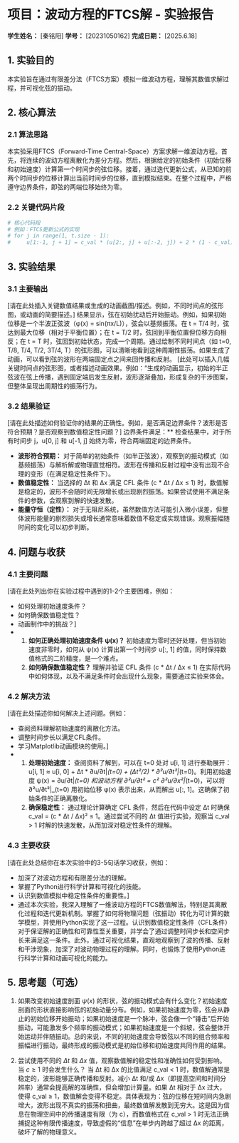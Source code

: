 # 项目：波动方程的FTCS解 - 实验报告

**学生姓名：** [秦铭阳] **学号：** [20231050162] **完成日期：** [2025.6.18]

## 1. 实验目的

本实验旨在通过有限差分法（FTCS方案）模拟一维波动方程，理解其数值求解过程，并可视化弦的振动。

## 2. 核心算法

### 2.1 算法思路

本实验采用FTCS（Forward-Time Central-Space）方案求解一维波动方程。首先，将连续的波动方程离散化为差分方程。然后，根据给定的初始条件（初始位移和初始速度）计算第一个时间步的弦位移。接着，通过迭代更新公式，从已知的前两个时间步的位移计算出当前时间步的位移，直到模拟结束。在整个过程中，严格遵守边界条件，即弦的两端位移始终为零。

### 2.2 关键代码片段

```python
# 核心代码段
# 例如：FTCS更新公式的实现
# for j in range(1, t.size - 1):
#     u[1:-1, j + 1] = c_val * (u[2:, j] + u[:-2, j]) + 2 * (1 - c_val) * u[1:-1, j] - u[1:-1, j - 1]
```

## 3. 实验结果

### 3.1 主要输出

[请在此处插入关键数值结果或生成的动画截图/描述。例如，不同时间点的弦形图，或动画的简要描述。]
结果显示，弦在初始扰动后开始振动。例如，如果初始位移是一个半波正弦波（φ(x) = sin(πx/L)），弦会以基频振荡。在 t = T/4 时，弦达到最大位移（相对于平衡位置）；在 t = T/2 时，弦回到平衡位置但位移方向相反；在 t = T 时，弦回到初始状态，完成一个周期。通过绘制不同时间点（如 t=0, T/8, T/4, T/2, 3T/4, T）的弦形图，可以清晰地看到这种周期性振荡。如果生成了动画，可以看到弦的波形在两端固定点之间来回传播和反射。
[此处可以插入几幅关键时间点的弦形图，或者描述动画效果。例如：“生成的动画显示，初始的半正弦波在弦上传播，遇到固定端后发生反射，波形逐渐叠加，形成复杂的干涉图案，但整体呈现出周期性的振荡行为。

### 3.2 结果验证

[请在此处描述如何验证你的结果的正确性。例如，是否满足边界条件？波形是否符合预期？是否观察到数值稳定性问题？]
边界条件满足：** 检查结果中，对于所有时间步 j，u[0, j] 和 u[-1, j] 始终为零，符合两端固定的边界条件。
*   **波形符合预期：** 对于简单的初始条件（如半正弦波），观察到的振动模式（如基频振荡）与解析解或物理直觉相符。波形在传播和反射过程中没有出现不合理的变形（在满足稳定性条件下）。
*   **数值稳定性：** 当选择的 Δt 和 Δx 满足 CFL 条件 (c * Δt / Δx ≤ 1) 时，数值解是稳定的，波形不会随时间无限增长或出现剧烈振荡。如果尝试使用不满足条件的参数，会观察到解的快速发散。
*   **能量守恒（定性）：** 对于无阻尼系统，虽然数值方法可能引入微小误差，但整体波形能量的剧烈损失或增长通常意味着数值不稳定或实现错误。观察振幅随时间的变化可以初步判断。
  
## 4. 问题与收获

### 4.1 主要问题

[请在此处列出你在实验过程中遇到的1-2个主要困难，例如：
*   如何处理初始速度条件？
*   如何确保数值稳定性？
*   动画制作中的挑战？]
* 1.  **如何正确处理初始速度条件 ψ(x)？** 初始速度为零时还好处理，但当初始速度非零时，如何从 ψ(x) 计算出第一个时间步 u[:, 1] 的值，同时保持数值格式的二阶精度，是一个难点。
  2.  **如何确保数值稳定性？** 理解并验证 CFL 条件 (c * Δt / Δx ≤ 1) 在实际代码中如何体现，以及不满足条件时会出现什么现象，需要通过实验来体会。

### 4.2 解决方法

[请在此处描述你如何解决上述问题。例如：
*   查阅资料理解初始速度的离散化方法。
*   调整时间步长以满足CFL条件。
*   学习Matplotlib动画模块的使用。]
*   1.  **处理初始速度：** 查阅资料了解到，可以在 t=0 处对 u[i, 1] 进行泰勒展开：u[i, 1] ≈ u[i, 0] + Δt * ∂u/∂t|_(t=0) + (Δt²/2) * ∂²u/∂t²|_(t=0)。利用初始速度 ψ(x) = ∂u/∂t|_(t=0) 和波动方程 ∂²u/∂t² = c² ∂²u/∂x²|_(t=0)，可以将 ∂²u/∂t²|_(t=0) 用初始位移 φ(x) 表示出来，从而解出 u[:, 1]。这确保了初始条件的正确离散化。
    2.  **确保稳定性：** 通过理论计算确定 CFL 条件，然后在代码中设定 Δt 时确保 c_val = (c * Δt / Δx)² ≤ 1。通过尝试不同的 Δt 值进行实验，观察当 c_val > 1 时解的快速发散，从而加深对稳定性条件的理解。

### 4.3 主要收获

[请在此处总结你在本次实验中的3-5句话学习收获，例如：
*   加深了对波动方程和有限差分法的理解。
*   掌握了Python进行科学计算和可视化的技能。
*   认识到数值模拟中稳定性条件的重要性。]
*   通过本次实验，我深入理解了一维波动方程的FTCS数值解法，特别是其离散化过程和迭代更新机制。掌握了如何将物理问题（弦振动）转化为可计算的数学模型，并使用Python实现了这一过程。认识到数值稳定性条件（CFL条件）对于保证解的正确性和可靠性至关重要，并学会了通过调整时间步长和空间步长来满足这一条件。此外，通过可视化结果，直观地观察到了波的传播、反射和干涉现象，加深了对波动物理过程的理解。同时，也锻炼了使用Python进行科学计算和动画可视化的能力。

## 5. 思考题（可选）

1.  如果改变初始速度剖面 $\psi(x)$ 的形状，弦的振动模式会有什么变化？初始速度剖面的形状直接影响弦的初始动量分布。例如，如果初始速度为零，弦会从静止的初始位移开始振动；如果初始速度是一个脉冲，弦会像一个“锤击”后开始振动，可能激发多个频率的振动模式；如果初始速度是一个斜坡，弦会整体开始运动并伴随振动。总的来说，不同的初始速度会导致弦以不同的组合频率和振幅进行振动，最终形成的振动模式是初始位移和初始速度共同作用的结果。

2.  尝试使用不同的 $\Delta t$ 和 $\Delta x$ 值，观察数值解的稳定性和准确性如何受到影响。当 $c \ge 1$ 时会发生什么？ 当 Δt 和 Δx 的比值满足 c_val < 1 时，数值解通常是稳定的，波形能够正确传播和反射。减小 Δt 和/或 Δx（即提高空间和时间分辨率）通常会提高解的准确性，但会增加计算量。如果 Δt 相对于 Δx 过大，使得 c_val ≥ 1，数值解会变得不稳定。具体表现为：弦的位移在短时间内急剧增大，波形出现不真实的振荡和扭曲，最终数值解发散到无穷大。这是因为信息在物理空间中的传播速度有限（为 c），而数值格式在 c_val > 1 时无法正确捕捉这种有限传播速度，导致虚假的“信息”在单步内跨越了超过 Δx 的距离，破坏了解的物理意义。
